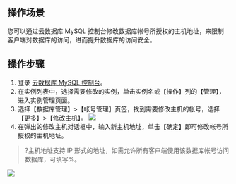 ## 操作场景
您可以通过云数据库 MySQL 控制台修改数据库帐号所授权的主机地址，来限制客户端对数据库的访问，进而提升数据库的访问安全。

## 操作步骤
1. 登录 [云数据库 MySQL 控制台](https://console.cloud.tencent.com/cdb)。
2. 在实例列表中，选择需要修改的实例，单击实例名或【操作】列的【管理】，进入实例管理页面。
3. 选择【数据库管理】>【帐号管理】页签，找到需要修改主机的帐号，选择【更多】>【修改主机】。
![](https://main.qcloudimg.com/raw/9f6a4add3bde860cde8c9565f4f0a3d5.png)
4. 在弹出的修改主机对话框中，输入新主机地址，单击【确定】即可修改帐号所授权的主机地址。
>?主机地址支持 IP 形式的地址，如需允许所有客户端使用该数据库帐号访问数据库，可填写%。
>
![](https://main.qcloudimg.com/raw/113ed501aa7687c9812da29e9314daeb.png)


